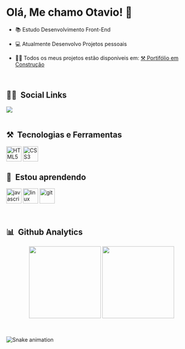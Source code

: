 <h1>Olá, Me chamo Otavio! 👋 </h1>

- 📚 Estudo Desenvolvimento Front-End

- 💻 Atualmente Desenvolvo Projetos pessoais

- 👨‍💻 Todos os meus projetos estão disponiveis em: [⚒ Portifólio em Construção]()

<br>

## 👨‍💼 &nbsp;Social Links
 
<a href="https://www.linkedin.com/in/otavio-bandeira-03b138233/" target="_blank"><img src="https://img.shields.io/badge/-LinkedIn-%230077B5?style=for-the-badge&logo=linkedin&logoColor=white" target="_blank"></a>   
<br>

## ⚒ &nbsp;Tecnologias e Ferramentas
  
<img align="center" alt="HTML5" width="40" height="40"
     src="https://cdn.jsdelivr.net/gh/devicons/devicon/icons/html5/html5-original.svg" />
<img align="center" alt="CSS3" width="40" height="40"
     src="https://cdn.jsdelivr.net/gh/devicons/devicon/icons/css3/css3-original.svg" />

## 📖 &nbsp;Estou aprendendo

<img align="center" alt="javascript" width="40" height="40"
     src="https://cdn.jsdelivr.net/gh/devicons/devicon/icons/javascript/javascript-original.svg" />
<img align="center" alt="linux" width="40" height="40"
     src="https://cdn.jsdelivr.net/gh/devicons/devicon/icons/linux/linux-original.svg" />
<img align="center" alt="git" width="40" height="40"
     src="https://cdn.jsdelivr.net/gh/devicons/devicon/icons/git/git-original.svg" />

<br>

## 📊 &nbsp;Github Analytics

<div>
  <p align="center">
    <img height="190em" src="https://github-readme-stats.vercel.app/api?username=OtavioBandeira&show_icons=true&theme=highcontrast" />
    <img height="190em" src="https://github-readme-stats.vercel.app/api/top-langs/?username=OtavioBandeira&layout=Demo&theme=highcontrast" />
  </p>
</div>

<br>

![Snake animation](https://github.com/OtavioBandeira/OtavioBandeira/blob/output/github-contribution-grid-snake.svg)
